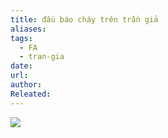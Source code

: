 ```yaml
---
title: đầu báo cháy trên trần giả
aliases: 
tags:
  - FA
  - tran-gia
date: 
url: 
author: 
Releated:
---
```


![](https://i.imgur.com/Fy6OdMX.png)

